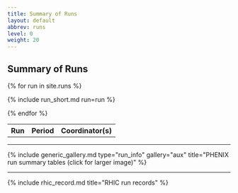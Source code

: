 ```yaml
---
title: Summary of Runs
layout: default
abbrev: runs
level: 0
weight: 20
---
```


## Summary of Runs


<table width="100%">

<tr>
<th>Run</th><th>Period</th><th>Coordinator(s)</th>
</tr>

{% for run in site.runs %}

{% include run_short.md run=run %}

{% endfor %}

</table>
<hr/>
{% include generic_gallery.md type="run_info" gallery="aux" title="PHENIX run summary tables (click for larger image)" %}
<hr/>

{% include rhic_record.md title="RHIC run records" %}